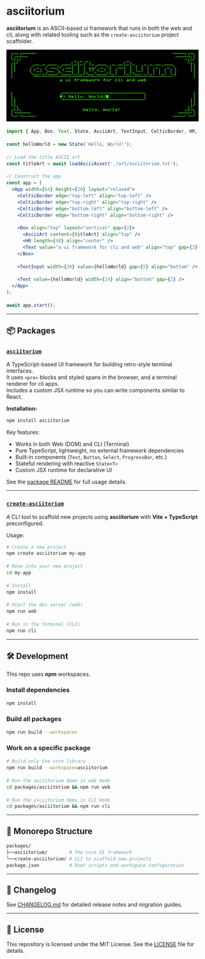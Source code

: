 # asciitorium

**asciitorium** is an ASCII-based ui framework that runs in both the web and cli, along with related tooling such as the `create-asciitorium` project scaffolder.

![example](asciitorium.png)

```jsx
import { App, Box, Text, State, AsciiArt, TextInput, CelticBorder, HR, loadAsciiAsset } from 'asciitorium';

const helloWorld = new State('Hello, World!');

// Load the title ASCII art
const titleArt = await loadAsciiAsset('./art/asciitorium.txt');

// Construct the app
const app = (
  <App width={64} height={20} layout="relaxed">
    <CelticBorder edge="top-left" align="top-left" />
    <CelticBorder edge="top-right" align="top-right" />
    <CelticBorder edge="bottom-left" align="bottom-left" />
    <CelticBorder edge="bottom-right" align="bottom-right" />

    <Box align="top" layout="vertical" gap={2}>
      <AsciiArt content={titleArt} align="top" />
      <HR length={48} align="center" />
      <Text value="a ui framework for cli and web" align="top" gap={3} />
    </Box>

    <TextInput width={30} value={helloWorld} gap={5} align="bottom" />

    <Text value={helloWorld} width={24} align="bottom" gap={2} />
  </App>
);

await app.start();
```

---

## 📦 Packages

### [`asciitorium`](packages/asciitorium)

A TypeScript-based UI framework for building retro-style terminal interfaces.  
It uses `<pre>` blocks and styled spans in the browser, and a terminal renderer for cli apps.  
Includes a custom JSX runtime so you can write components similar to React.

**Installation:**

```bash
npm install asciitorium
```

Key features:

- Works in both Web (DOM) and CLI (Terminal)
- Pure TypeScript, lightweight, no external framework dependencies
- Built-in components (`Text`, `Button`, `Select`, `ProgressBar`, etc.)
- Stateful rendering with reactive `State<T>`
- Custom JSX runtime for declarative UI

See the [package README](packages/asciitorium/README.md) for full usage details.

---

### [`create-asciitorium`](packages/create-asciitorium)

A CLI tool to scaffold new projects using **asciitorium** with **Vite + TypeScript** preconfigured.

Usage:

```bash
# Create a new project
npm create asciitorium my-app

# Move into your new project
cd my-app

# Install
npm install

# Start the dev server (web)
npm run web

# Run in the terminal (CLI)
npm run cli
```

---

## 🛠 Development

This repo uses **npm** workspaces.

### Install dependencies

```bash
npm install
```

### Build all packages

```bash
npm run build --workspaces
```

### Work on a specific package

```bash
# Build only the core library
npm run build --workspace=asciitorium

# Run the asciitorium demo in web mode
cd packages/asciitorium && npm run web

# Run the asciitorium demo in CLI mode
cd packages/asciitorium && npm run cli
```

---

## 📂 Monorepo Structure

```bash
packages/
├──asciitorium/        # The core UI framework
└──create-asciitorium/ # CLI to scaffold new projects
package.json           # Root scripts and workspace configuration
```

---

## 📝 Changelog

See [CHANGELOG.md](CHANGELOG.md) for detailed release notes and migration guides.

---

## 📄 License

This repository is licensed under the MIT License. See the [LICENSE](packages/asciitorium/LICENSE) file for details.
